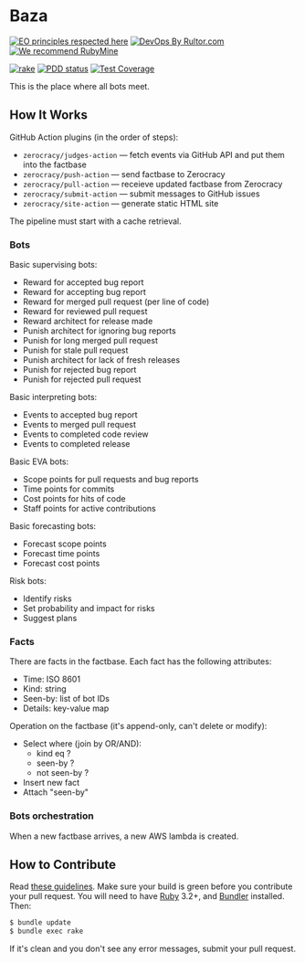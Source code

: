 # Baza

[![EO principles respected here](https://www.elegantobjects.org/badge.svg)](https://www.elegantobjects.org)
[![DevOps By Rultor.com](http://www.rultor.com/b/zerocracy/baza)](http://www.rultor.com/p/zerocracy/baza)
[![We recommend RubyMine](https://www.elegantobjects.org/rubymine.svg)](https://www.jetbrains.com/ruby/)

[![rake](https://github.com/zerocracy/baza/actions/workflows/rake.yml/badge.svg)](https://github.com/zerocracy/baza/actions/workflows/rake.yml)
[![PDD status](http://www.0pdd.com/svg?name=zerocracy/baza)](http://www.0pdd.com/p?name=zerocracy/baza)
[![Test Coverage](https://img.shields.io/codecov/c/github/zerocracy/baza.svg)](https://codecov.io/github/zerocracy/baza?branch=master)

This is the place where all bots meet.

## How It Works

GitHub Action plugins (in the order of steps):

* `zerocracy/judges-action` — fetch events via GitHub API and put them into the factbase
* `zerocracy/push-action` — send factbase to Zerocracy
* `zerocracy/pull-action` — receieve updated factbase from Zerocracy
* `zerocracy/submit-action` — submit messages to GitHub issues
* `zerocracy/site-action` — generate static HTML site

The pipeline must start with a cache retrieval.

### Bots

Basic supervising bots:

* Reward for accepted bug report
* Reward for accepting bug report
* Reward for merged pull request (per line of code)
* Reward for reviewed pull request
* Reward architect for release made
* Punish architect for ignoring bug reports
* Punish for long merged pull request
* Punish for stale pull request
* Punish architect for lack of fresh releases
* Punish for rejected bug report
* Punish for rejected pull request

Basic interpreting bots:

* Events to accepted bug report
* Events to merged pull request
* Events to completed code review
* Events to completed release

Basic EVA bots:

* Scope points for pull requests and bug reports
* Time points for commits
* Cost points for hits of code
* Staff points for active contributions

Basic forecasting bots:

* Forecast scope points
* Forecast time points
* Forecast cost points

Risk bots:

* Identify risks
* Set probability and impact for risks
* Suggest plans

### Facts

There are facts in the factbase. Each fact has the following attributes:

* Time: ISO 8601
* Kind: string
* Seen-by: list of bot IDs
* Details: key-value map

Operation on the factbase (it's append-only, can't delete or modify):

* Select where (join by OR/AND):
  * kind eq ?
  * seen-by ?
  * not seen-by ?
* Insert new fact
* Attach "seen-by"

### Bots orchestration

When a new factbase arrives, a new AWS lambda is created.

## How to Contribute

Read [these guidelines](https://www.yegor256.com/2014/04/15/github-guidelines.html).
Make sure your build is green before you contribute
your pull request. You will need to have 
[Ruby](https://www.ruby-lang.org/en/) 3.2+,
and
[Bundler](https://bundler.io/) installed. Then:

```bash
$ bundle update
$ bundle exec rake
```

If it's clean and you don't see any error messages, submit your pull request.
